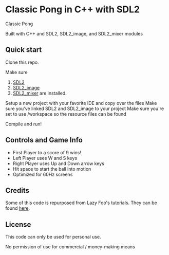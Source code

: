 Classic Pong in C++ with SDL2
=============================

Classic Pong

Built with C++ and SDL2, SDL2_image, and SDL2_mixer modules

## Quick start

Clone this repo.

Make sure
1. [SDL2](https://www.libsdl.org/)
2. [SDL2_image](https://www.libsdl.org/projects/SDL_image/)
3. [SDL2_mixer](https://www.libsdl.org/projects/SDL_mixer/)
are installed.

Setup a new project with your favorite IDE and copy over the files
Make sure you've linked SDL2 and SDL2_image to your project
Make sure you're set to use /workspace so the resource files can be found

Compile and run!

## Controls and Game Info
* First Player to a score of 9 wins!
* Left Player uses W and S keys
* Right Player uses Up and Down arrow keys
* Hit space to start the ball into motion
* Optimized for 60Hz screens

## Credits
Some of this code is repurposed from Lazy Foo's tutorials.
They can be found [here](http://lazyfoo.net/).

## License
This code can only be used for personal use.

No permission of use for commercial / money-making means
